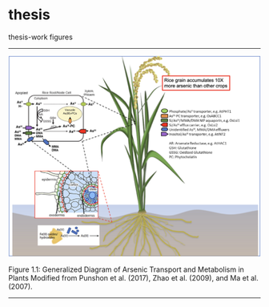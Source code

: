 # thesis
thesis-work figures 





***

![.Figure1.1/figure1.1.png](https://raw.githubusercontent.com/TWarczak/thesis/master/Figure1.1/figure1.1.png)

Figure 1.1:  Generalized Diagram of Arsenic Transport and Metabolism in Plants
Modified from Punshon et al. (2017), Zhao et al. (2009), and Ma et al. (2007). 

***
